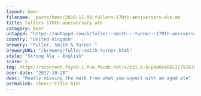 ```yaml
---
layout: beer
filename: _posts/beer/2016-11-09-fullers-170th-anniversary-ale.md
title: Fullers 170th anniversary ale
category: beer
untappd: "https://untappd.com/b/fuller--smith---turner--170th-anniversary-celebration-ale/1015457"
country: "United Kingdom"
brewery: "Fuller, Smith & Turner "
breweryURL: "/brewery/fuller-smith-turner.html"
style: "Strong Ale - English"
score: 5
img: https://scontent.fsyd9-1.fna.fbcdn.net/v/t31.0-0/p480x480/22792436_10155717526328745_3400089290812808025_o.jpg?_nc_cat=102&_nc_sid=e007fa&_nc_ohc=mc1FEwOz9-QAX8OniQW&_nc_ht=scontent.fsyd9-1.fna&tp=6&oh=ef71b35f443b6b4b684a60169e4f2109&oe=5F953123
beer-date: "2017-10-28"
desc: "Really missing the mark from what you expect with an aged ale"
permalink: /beer/:title.html
---
```

